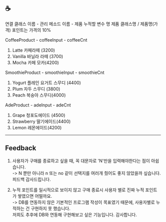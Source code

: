 ## ☕
연결 클래스 이름 - 관리 메소드 이름 - 제품 누적할 변수 명
제품 클래스명 / 제품명(가격)
포인트는 가격의 10%

CoffeeProduct - coffeeInput - coffeeCnt
1. Latte 카페라떼 (3200)
2. Vanilla 바닐라 라떼 (3700)
3. Mocha 카페 모카(4200)

SmoothieProduct - smoothieInput - smoothieCnt
1. Yogurt 플레인 요거트 스무디 (4400)
2. Plum 자두 스무디 (3800)
3. Peach 복숭아 스무디(4000)

AdeProduct - adeInput - adeCnt
1. Grape 청포도에이드 (4500)
2. Strawberry 딸기에이드(4400)
3. Lemon 레몬에이드(4200)

<hr>

## Feedback
1. 사용자가 구매를 종료하고 싶을 때, 꼭 대문자로 'N'만을 입력해야한다는 점이 아쉽습니다. <br>
 -> N 뿐만 아니라 n 또는 no 같이 선택지를 여러개 줬어도 좋지 않았을까 싶습니다. 피드백 감사드립니다. <br>
 
2. 누적 포인트를 일시적으로 보이지 않고 구매 종료시 사용자 별로 진짜 누적 포인트가 쌓였으면 어떨까요. <br>
 -> DB를 연동하지 않은 기본적인 프로그램 작성이 목표였기 때문에, 사용자별로 누적하는 건 구현하지 못 했습니다. <br>
    저희도 추후에 DB와 연동해 구현해보고 싶은 기능입니다. 감사합니다. <br>
